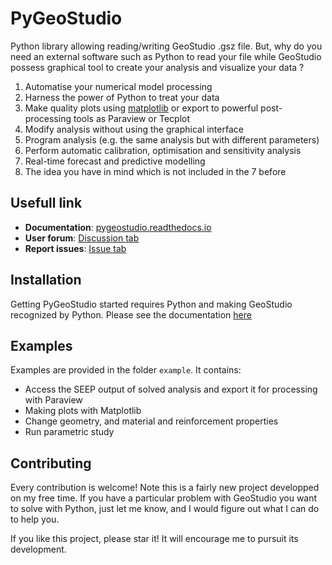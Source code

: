 # PyGeoStudio

Python library allowing reading/writing GeoStudio .gsz file. 
But, why do you need an external software such as Python to read your file while GeoStudio possess graphical tool to create your analysis and visualize your data ?

1. Automatise your numerical model processing
2. Harness the power of Python to treat your data
3. Make quality plots using [matplotlib](www.matplotlib.org) or export to powerful post-processing tools as Paraview or Tecplot
4. Modify analysis without using the graphical interface
5. Program analysis (e.g. the same analysis but with different parameters)
6. Perform automatic calibration, optimisation and sensitivity analysis
7. Real-time forecast and predictive modelling
8. The idea you have in mind which is not included in the 7 before


## Usefull link

* **Documentation**: [pygeostudio.readthedocs.io](https://pygeostudio.readthedocs.io/en/stable/)
* **User forum**: [Discussion tab](https://github.com/MoiseRousseau/PyGeoStudio/discussions)
* **Report issues**: [Issue tab](https://github.com/MoiseRousseau/PyGeoStudio/issues)


## Installation

Getting PyGeoStudio started requires Python and making GeoStudio recognized by Python. Please see the documentation [here](https://pygeostudio.readthedocs.io/en/stable/install.html)


## Examples

Examples are provided in the folder `example`. 
It contains:

* Access the SEEP output of solved analysis and export it for processing with Paraview
* Making plots with Matplotlib
* Change geometry, and material and reinforcement properties
* Run parametric study


## Contributing

Every contribution is welcome!
Note this is a fairly new project developped on my free time.
If you have a particular problem with GeoStudio you want to solve with Python, just let me know, and I would figure out what I can do to help you.

If you like this project, please star it! 
It will encourage me to pursuit its development.
